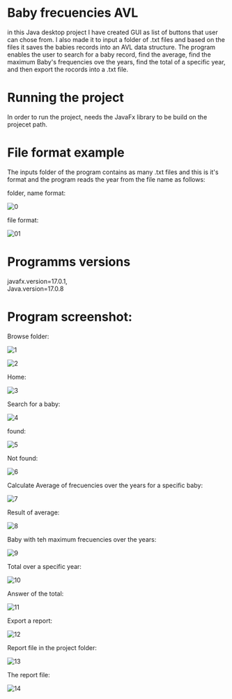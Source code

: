 # Baby frecuencies AVL
in this Java desktop project I have created GUI as list of buttons that user can chose from.
I also made it to input a folder of .txt files and based on the files it saves the babies records into an AVL data structure.
The program enables the user to search for a baby record, find the average, find the maximum Baby's frequencies ove the years, find the total of a specific year, and then export the rocords into a .txt file. 

# Running the project 
In order to run the project, needs the JavaFx library to be build on the projecet path.  

# File format example
The inputs folder of the program contains as many .txt files and this is it's format and the program reads the year from the file name as follows:

folder, name format:

![0](https://user-images.githubusercontent.com/65151701/157037203-24c767f8-153b-4086-8dc8-08d1890be8a8.png)

file format:

![01](https://user-images.githubusercontent.com/65151701/157037225-b2bca3c1-7baf-4785-a23d-5126b929e276.png)

# Programms versions
javafx.version=17.0.1,  
Java.version=17.0.8

# Program screenshot:
Browse folder:

![1](https://user-images.githubusercontent.com/65151701/157037328-2f330584-1186-4700-b0ce-112e7d5cac76.png)

![2](https://user-images.githubusercontent.com/65151701/157037336-449e9761-a9f9-42b2-bdb9-f6d5defe68a6.png)

Home:

![3](https://user-images.githubusercontent.com/65151701/157037394-8b3f7eac-e3f1-4734-a147-a5a96ea7004b.png)

Search for a baby:

![4](https://user-images.githubusercontent.com/65151701/157037472-3d38fade-ab78-46e9-994f-d6f776665fac.png)

found:

![5](https://user-images.githubusercontent.com/65151701/157037476-401a5fd4-b957-40f3-9e5b-5759ea23bcdf.png)

Not found:

![6](https://user-images.githubusercontent.com/65151701/157037547-47ffa7d4-7ee8-4f79-8a94-9f58882b2b9e.png)

Calculate Average of frecuencies over the years for a specific baby:

![7](https://user-images.githubusercontent.com/65151701/157037643-219b5cc2-8e31-4aed-8223-d2d6c18d7381.png)

Result of average:

![8](https://user-images.githubusercontent.com/65151701/157037704-85ff055f-b0cb-4ef4-a83f-8f360243096f.png)

Baby with teh maximum frecuencies over the years:

![9](https://user-images.githubusercontent.com/65151701/157037776-2a6cb44f-faed-4863-ada2-0e9dd3b4825d.png)

Total over a specific year:

![10](https://user-images.githubusercontent.com/65151701/157037826-3238394f-5401-4743-b48e-f9b9ed432dbe.png)

Answer of the total:

![11](https://user-images.githubusercontent.com/65151701/157037873-33a9a9fe-6178-47e7-a11b-e55a610f2fca.png)

Export a report:

![12](https://user-images.githubusercontent.com/65151701/157037939-fe1a7536-5779-4d73-8735-e1148cd6c505.png)

Report file in the project folder:

![13](https://user-images.githubusercontent.com/65151701/157038014-7f11251a-e11b-4e31-8d6a-2ccbedc7924d.png)

The report file:

![14](https://user-images.githubusercontent.com/65151701/157038046-bb285f90-20ea-4047-93d7-50449e52ff3a.png)
